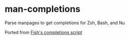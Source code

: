 # man-completions

Parse manpages to get completions for Zsh, Bash, and Nu

Ported from [Fish's completions script](https://github.com/fish-shell/fish-shell/blob/master/share/tools/create_manpage_completions.py)
